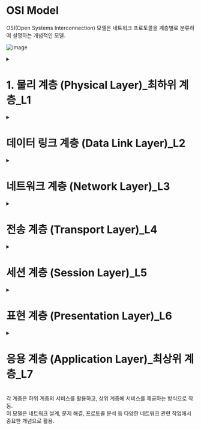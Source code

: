 # OSI Model

OSI(Open Systems Interconnection) 모델은 네트워크 프로토콜을 계층별로 분류하여 설명하는 개념적인 모델.

![image](https://github.com/ChoiJeonSeok/TIL/assets/82266289/744ee7bd-3204-48e1-b717-c6972db4e8a1)


<details>
<summary><h1>1. 물리 계층 (Physical Layer)_최하위 계층_L1</h1></summary>

## 1. 물리 계층의 정의와 역할

물리 계층은 OSI 모델의 가장 아래 계층으로, 데이터를 비트 단위로 전송하는 역할을 한다. 이 계층은 데이터의 전기적, 기계적 특성과 물리적 연결을 다룬다. 즉, 물리 계층은 실제 데이터가 전송되는 매체(예: 케이블, 무선 신호 등)에 대한 책임을 지고 있다.

## 2. 물리 계층에서의 데이터 전송

물리 계층에서는 데이터를 전송하는 데 필요한 하드웨어 기술을 정의한다. 이에는 케이블, 카드, 물리적인 플러그, 전송 전력, 데이터 전송률 등이 포함된다. 또한, 이 계층에서는 데이터를 전송하는 방식(예: 동기식, 비동기식, 단방향, 양방향 등)을 결정한다.

## 3. 물리 계층의 목표

물리 계층의 주요 목표 중 하나는 오류 없이 데이터를 전송하고, 전송된 데이터가 손상되지 않도록 하는 것이다. 이를 위해 물리 계층에서는 데이터를 전송하기 전에 비트로 변환하고, 수신 측에서는 이 비트를 원래의 데이터로 다시 변환하는 과정을 거친다.

## 4. 물리 계층에서 사용되는 프로토콜

이 계층에서 사용되는 주요 프로토콜에는 Ethernet, USB, Bluetooth 등이 있다. 이 프로토콜들은 데이터를 전송하는 방식과 전송 매체를 어떻게 사용할지를 정의한다.
</details>

<details>
  <summary><h1>데이터 링크 계층 (Data Link Layer)_L2</h1></summary>
물리 계층에서 전송된 데이터를 프레임으로 분리하고 에러 체크 및 제어 수행
물리적인 연결에서 안정적인 전송을 위한 흐름 제어, 오류 검출 및 복구 기능 제공

## 1. 데이터 링크 계층의 정의와 역할

데이터 링크 계층은 OSI 모델의 두 번째 계층으로, 물리 계층에서 전송된 원시 데이터를 신뢰할 수 있는 전송으로 변환하는 역할을 한다. 데이터 링크 계층은 물리 계층에서 전송된 데이터를 프레임으로 분리하고, 에러 체크 및 제어를 수행한다. 또한, 물리적인 연결에서 안정적인 전송을 위한 흐름 제어, 오류 검출 및 복구 기능을 제공한다.

## 2. 데이터 링크 계층에서의 데이터 전송

데이터 링크 계층에서는 데이터를 프레임 단위로 전송한다. 프레임은 데이터의 시작과 끝을 나타내는 특별한 비트 패턴을 포함하며, 이를 통해 수신 측은 데이터의 시작과 끝을 알 수 있다. 또한, 프레임에는 오류 검출 및 제어를 위한 정보가 포함되어 있다. 데이터 링크 계층에서는 프레임 동기화, 오류 제어, 흐름 제어 등의 기능을 수행하여 데이터의 안정적인 전송을 보장한다.

## 3. 데이터 링크 게층의 목표

데이터 링크 계층의 주요 목표는 오류 없이 데이터를 전송하고, 전송된 데이터가 손상되지 않도록 하는 것이다. 이를 위해 데이터를 프레임으로 분리하고, 각 프레임에 오류 검출 및 제어 정보를 추가한다. 또한, 흐름 제어를 통해 데이터의 전송률을 조절하여 수신 측이 데이터를 처리할 수 있는 속도로 데이터를 전송한다.

## 4. 데이터 링크 계층에서 사용되는 프로토콜

데이터 링크 계층에서 사용되는 주요 프로토콜에는 Ethernet, PPP(Point-to-Point Protocol), HDLC(High-Level Data Link Control) 등이 있다. Ethernet은 LAN(Local Area Network)에서 주로 사용되는 프로토콜이다. PPP는 직접 연결된 두 컴퓨터 간의 데이터 전송을 위한 프로토콜이며, HDLC는 오류 검출 및 제어 기능을 제공하는 프로토콜이다. 이러한 프로토콜들은 데이터의 프레임화, 오류 검출 및 제어, 흐름 제어 등의 기능을 수행한다.

</details>

<details>
  <summary><h1>네트워크 계층 (Network Layer)_L3</h1></summary>
패킷의 전달 경로 설정 및 네트워크 간 라우팅 수행
다양한 네트워크 간의 통신 관리 및 IP 주소 할당으로 패킷 목적지 도달

## 1. 네트워크 계층의 정의와 역할

네트워크 계층은 OSI 모델의 세 번째 계층으로, 라우팅(Routing)과 패킷 전달을 담당한다. 종단 시스템 사이에서 데이터 패킷을 보내고 받는 데 관여하며, 패킷이 목적지까지 최적의 경로로 전달되도록 보장한다. 네트워크 계층은 논리 주소를 사용하여 데이터를 목적지에 도달시키는 기능을 제공한다. 

## 2. 네트워크 계층에서의 데이터 전송

데이터 전송 과정에서 송신자는 응용 계층에서 받은 데이터를 라우팅을 위한 정보와 함께 네트워크 계층에 전달한다. 네트워크 계층은 송신자와 수신자 간의 논리 주소를 확인하고, 이 주소를 기반으로 경로 선택과 라우팅을 수행한다. 이후 데이터는 패킷으로 분할되고, 각 패킷은 최적의 경로로 목적지에 전달된다.

## 3. 네트워크 계층의 목표

- 패킷의 목적지까지 최적의 경로를 선택하고 라우팅을 제공하여 패킷 전달을 보장함.
- 다양한 네트워크와 통신하기 위해 논리적인 주소 체계를 사용하여 각 장치에 주소를 할당한다. 
- 패킷 분할과 재조립을 수행하여 전송하고자 하는 데이터의 크기를 관리한다.
- 패킷 전달 과정에서 발생하는 오류나 혼잡을 관리하고 대처한다.

## 4. 네트워크 계층에서 사용되는 프로토콜

- IP(Internet Protocol): 인터넷에서 데이터를 주고 받기 위해 가장 많이 사용되는 프로토콜로, IPv4와 IPv6 두 가지 버전이 있다.
- ICMP(Internet Control Message Protocol): 네트워크 장치들이 서로 통신 상태를 체크하고 오류 메시지를 전송하기 위한 프토로콜이다.
- ARP(Address Resolution Protocol): 논리 주소(IP)와 물리 주소(MAC)를 매핑하기 위해 사용되는 프로토콜.
- OSRF(Open Shortest Path First): 라우팅 프로토콜 중 하나로, 최단 경로를 찾아 데이터를 전달하는 라우팅 알고리즘을 구현한다.

### 그 외.
[라우팅 알고리즘](https://github.com/ChoiJeonSeok/TIL/blob/master/etc/Coming_Soon.md)<br>
[서브네팅(Subnetting)](https://github.com/ChoiJeonSeok/TIL/blob/master/etc/Coming_Soon.md)
</details>

<details>
  <summary><h1>전송 계층 (Transport Layer)_L4</h1></summary>
송신 호스트와 수신 호스트 간의 신뢰성 있는 데이터 전송 담당
데이터의 분할, 흐름 제어, 오류 검출 및 복구 수행

## 1. 전송 계층의 정의와 역할.

전송 계층은 OSI 모델의 네 번째 계층으로, 종단 간(End-to-End) 통신을 관리하고 데이터의 신뢰성과 효율성을 보장한다. 송신자와 수신자 간의 연결 설정, 데이터 분할 및 조립, 오류 제어, 흐름 제어 등의 기능을 수행하여 데이터의 안정적인 전달을 담당한다.

## 2. 전송 계층에서의 데이터 전송

전송 계층은 응용 계층에서 받은 데이터를 세그먼트(Segment)라는 작은 단위로 분할한다. 이 세그먼트에 각각의 시퀀스 번호가 부여되어 있어 송신자와 수신자가 데이터의 순서를 파악할 수 있다. 세그먼트는 목적지의 전송 계층으로 전달되기 전에 헤더 정보가 추가된다.

## 3. 전송 계층의 주요 기능

- 연결 설정 및 해제 : 송신자와 수신자 간에 데이터를 교환하기 위해 연결을 설정하고, 통신이 완료되면 연결을 해제한다. 이를 통해 데이터를 신뢰성 있게 전송할 수 있다.
- 오류 제어 : 데이터의 전송 중에 발생하는 오류를 감지하고, 복구하거나 재전송하여 데이터의 정확성을 보장한다.
- 흐름 제어 : 수신자의 처리 속도에 맞춰 데이터를 조절하여 데이터의 넘치거나 유실을 방지한다.
- 다중화 및 역다중화 : 하나의 전송 계층 연결을 통해 여러 개의 응용 계층 연결을 관리할 수 있도록 한다.
- 순서 제어 : 세그먼트들이 목적지에서 올바른 순서로 조립되도록 한다.

## 4. 전송 계층에서 사용되는 프로토콜

- TCP(Transmission Control Protocol): 신뢰성과 흐름 제어를 제공하는 연결 지향적인 프로토콜로, 대부분의 웹 브라우징, 이메일, 파일 전송 등에 사용된다. TCP는 데이터 전송 전에 연결 설정(3-way handshake)을 통해 신뢰성 있는 통신 경로로 확립한다.
- UDP(User Datagram Protocol): 비연결형 프로토콜로, TCP보다 경량적이고 빠른 전송이 필요한 애플리케이션에서 사용된다. 데이터의 신뢰성은 보장하지 않지만, 간단한 데이터의 전송에 적합하다. 스트리밍 서비스나 DNS(Domain Name System) 등이 UDP를 사용한다.
</details>

<details>
  <summary><h1>세션 계층 (Session Layer)_L5</h1></summary>
통신 세션 설정, 유지, 종료
데이터의 동기화, 다중화, 체크 포인팅, 리셋 수행
</details>

<details>
  <summary><h1>표현 계층 (Presentation Layer)_L6</h1></summary>
데이터를 응용 계층으로부터 받아 사용 가능한 형식으로 변환
데이터의 암호화, 압축, 포맷 변환, 인코딩 수행
</details>

<details>
  <summary><h1>응용 계층 (Application Layer)_최상위 계층_L7</h1></summary>
사용자와 네트워크 사이의 인터페이스 제공
사용자 애플리케이션과 네트워크 간의 통신을 위한 서비스와 프로토콜 정의
</details>



<br>
각 계층은 하위 계층의 서비스를 활용하고, 상위 계층에 서비스를 제공하는 방식으로 작동.<br> 이 모델은 네트워크 설계, 문제 해결, 프로토콜 분석 등 다양한 네트워크 관련 작업에서 중요한 개념으로 활용.
